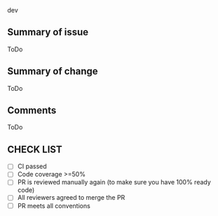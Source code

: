 dev
## Summary of issue

ToDo

## Summary of change

ToDo

## Comments

ToDo

## CHECK LIST
- [ ]  СI passed
- [ ]  Сode coverage >=50%
- [ ]  PR is reviewed manually again (to make sure you have 100% ready code)
- [ ]  All reviewers agreed to merge the PR
- [ ]  PR meets all conventions
